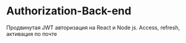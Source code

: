 # Authorization-Back-end
Продвинутая JWT авторизация на React и Node js. Access, refresh, активация по почте
